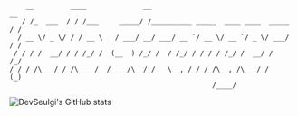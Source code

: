 

```
    __         ____              __                                      __
   / /_  ___  / / /___     _____/ /__________ _____  ____ ____  _____   / /
  / __ \/ _ \/ / / __ \   / ___/ __/ ___/ __ `/ __ \/ __ `/ _ \/ ___/  / /
 / / / /  __/ / / /_/ /  (__  ) /_/ /  / /_/ / / / / /_/ /  __/ /     /_/
/_/ /_/\___/_/_/\____/  /____/\__/_/   \__,_/_/ /_/\__, /\___/_/     (_)
                                                  /____/
```

![DevSeulgi's GitHub stats](https://github-readme-stats.vercel.app/api?username=DevSeulgi&show_icons=true)

<!-- [![Top Langs](https://github-readme-stats.vercel.app/api/top-langs/?username=DevSeulgi&layout=compact)](https://github.com/DevSeulgi/github-readme-stats)
 -->
 
<!-- ![header](https://capsule-render.vercel.app/api?type=wave&color=auto&height=300&section=header&text=capsule%20render&fontSize=90) -->

<!--
**DevSeulgi/DevSeulgi** is a ✨ _special_ ✨ repository because its `README.md` (this file) appears on your GitHub profile.

Here are some ideas to get you started:

- 🔭 I’m currently working on ...
- 🌱 I’m currently learning ...
- 👯 I’m looking to collaborate on ...
- 🤔 I’m looking for help with ...
- 💬 Ask me about ...
- 📫 How to reach me: ...
- 😄 Pronouns: ...
- ⚡ Fun fact: ...
-->

